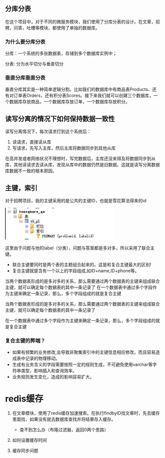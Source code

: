 ## 分库分表
在这个项目中，对于不同的微服务模块，我们使用了分库分表的设计。在文章，招聘，问答，吐槽等模块，都使用了单独的数据库。

### 为什么要分库分表

分库：一个系统的多张数据表，存储到多个数据库实例中；

分表: 分为水平切分与垂直切分

### 垂直分库垂直分表

垂直分库其实是一种简单逻辑分割。比如我们的数据库中有商品表Products、还有对订单表Orders，还有积分表Scores。接下来我们就可以创建三个数据库，一个数据库存放商品，一个数据库存放订单，一个数据库存放积分。



## 读写分离的情况下如何保持数据一致性
读写分离情况下，每次请求打到这个系统后：

1. 读请求，直接读从库
2. 写请求，先写入主库，然后主库将数据同步到其他从库

在高并发或者网络状况不理想时，写完数据后，主库还没来得及将数据同步到从库，其他读请求去读从库，发现从库中的数据仍然是旧数据。这就是读写分离数据库数据不一致的根本原因。




## 主键，索引
对于招聘项目，我的主键采用的是公共的主键ID，也就是雪花算法得来的id

![img.png](img.png)

这里由于问题与他的label（分类），问题与答案都是多对多，所以采用了联合主键。
* 联合主键要同时是两个表的主题组合起来的。这是和复合主键最大的区别!
* 复合主键就是含有一个以上的字段组成,如ID+name,ID+phone等。

当两个数据表形成的是多对多的关系，那么需要通过两个数据表的主键来组成联合主键，就可以确定每个数据表的其中一条记录了
在一个数据表中通过多个字段作为主键来确定一条记录，那么，多个字段组成的就是复合主键

当两个数据表形成的是多对多的关系，那么需要通过两个数据表的主键来组成联合主键，就可以确定每个数据表的其中一条记录了

在一个数据表中通过多个字段作为主键来确定一条记录，那么，多个字段组成的就是复合主键

### 复合主键的弊端？

* 如果有频繁的业务修改,会导致非聚集索引中的主键信息相应修改，而且容易造成表中记录的物理移动。
* 生成有业务含义的字段需要按照一定的规则生成，不可避免使用varchar等字符串类型，影响插入和查询效率。
* 业务规则发生变化，造成的影响容易扩大。

# redis缓存
1. 在文章模块，使用了redis缓存加速搜索。在执行findbyID找文章时，先去缓存里面找，如果没有就去数据库查找并将结果存入缓存。
    * 查不到怎么办（布隆过滤器，返回0两个思路）
    
2. 如何设置缓存时间
3. 缓存同步问题


